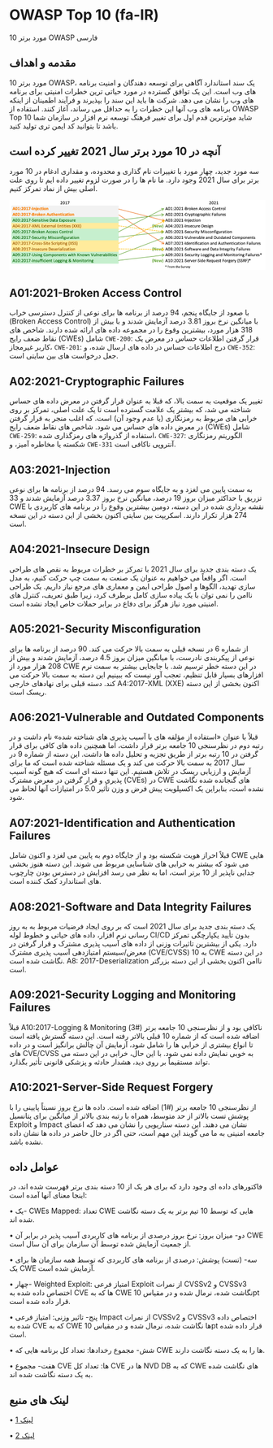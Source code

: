 # OWASP Top 10 (fa-IR)

10 مورد برتر OWASP فارسی

## مقدمه و اهداف

10 مورد برتر OWASP، یک سند استاندارد آگاهی برای توسعه دهندگان و امنیت برنامه های وب است. این یک توافق گسترده در مورد حیاتی ترین خطرات امنیتی برای برنامه های وب را نشان می دهد. شرکت ها باید این سند را بپذیرند و فرآیند اطمینان از اینکه برنامه های وب آنها این خطرات را به حداقل می رساند، آغاز کنند. استفاده از OWASP Top 10 شاید موثرترین قدم اول برای تغییر فرهنگ توسعه نرم افزار در سازمان شما باشد تا بتوانید کد ایمن تری تولید کنید.

## آنچه در 10 مورد برتر سال 2021 تغییر کرده است

سه مورد جدید، چهار مورد با تغییرات نام گذاری و محدوده، و مقداری ادغام در 10 مورد برتر برای سال 2021 وجود دارد. ما نام ها را در صورت لزوم تغییر داده ایم تا روی علت اصلی بیش از نماد تمرکز کنیم.

![OWASP Top 10 Mapping](images/mapping.png)

## A01:2021-Broken Access Control

با صعود از جایگاه پنجم، 94 درصد از برنامه ها برای نوعی از کنترل دسترسی خراب (Broken Access Control) با میانگین نرخ بروز 3.81 درصد آزمایش شدند و با بیش از 318 هزار مورد، بیشترین وقوع را در مجموعه داده های ارائه شده دارند. شاخص های نقاط ضعف رایج (CWEs) شامل `CWE-200`: قرار گرفتن اطلاعات حساس در معرض یک کاربر غیرمجاز، `CWE-201`: درج اطلاعات حساس در داده های ارسال شده، و `CWE-352`: جعل درخواست های بین سایتی است.

## A02:2021-Cryptographic Failures

تغییر یک موقعیت به سمت بالا، که قبلا به عنوان قرار گرفتن در معرض داده های حساس شناخته می شد، که بیشتر یک علامت گسترده است تا یک علت اصلی، تمرکز بر روی خرابی های مربوط به رمزنگاری (یا عدم وجود آن) است. که اغلب منجر به قرار گرفتن در معرض داده های حساس می شود. شاخص های نقاط ضعف رایج (CWEs) شامل `CWE-259`: استفاده از گذرواژه های رمزگذاری شده، `CWE-327`: الگوریتم رمزنگاری شکسته یا مخاطره آمیز، و `CWE-331` آنتروپی ناکافی است.

## A03:2021-Injection

به سمت پایین می لغزد و به جایگاه سوم می رسد. 94 درصد از برنامه ها برای نوعی تزریق با حداکثر میزان بروز 19 درصد، میانگین نرخ بروز 3.37 درصد آزمایش شدند و 33 CWE نقشه برداری شده در این دسته، دومین بیشترین وقوع را در برنامه های کاربردی با 274 هزار تکرار دارند. اسکریپت بین سایتی اکنون بخشی از این دسته در این نسخه است.

## A04:2021-Insecure Design

یک دسته بندی جدید برای سال 2021 با تمرکز بر خطرات مربوط به نقص های طراحی است. اگر واقعاً می خواهیم به عنوان یک صنعت به سمت چپ حرکت کنیم، به مدل سازی تهدید، الگوها و اصول طراحی ایمن و معماری های مرجع نیاز داریم. یک طراحی ناامن را نمی توان با یک پیاده سازی کامل برطرف کرد، زیرا طبق تعریف، کنترل های امنیتی مورد نیاز هرگز برای دفاع در برابر حملات خاص ایجاد نشده است.

## A05:2021-Security Misconfiguration

از شماره 6 در نسخه قبلی به سمت بالا حرکت می کند. 90 درصد از برنامه ها برای نوعی از پیکربندی نادرست، با میانگین میزان بروز 4.5 درصد، آزمایش شدند و بیش از 208 هزار مورد از CWE در این دسته خطر ترسیم شد. با جابجایی بیشتر به سمت نرم افزارهای بسیار قابل تنظیم، تعجب آور نیست که ببینیم این دسته به سمت بالا حرکت می کند. دسته قبلی برای نهادهای خارجی A4:2017-XML (XXE) اکنون بخشی از این دسته ریسک است.

## A06:2021-Vulnerable and Outdated Components

قبلاً با عنوان «استفاده از مؤلفه های با آسیب پذیری های شناخته شده» نام داشت و در رتبه دوم در نظرسنجی 10 جامعه برتر قرار داشت، اما همچنین داده های کافی برای قرار گرفتن در 10 رتبه برتر از طریق تجزیه و تحلیل داده ها داشت. این دسته از شماره 9 در سال 2017 به سمت بالا حرکت می کند و یک مسئله شناخته شده است که ما برای آزمایش و ارزیابی ریسک در تلاش هستیم. این تنها دسته ای است که هیچ گونه آسیب پذیری و قرار گرفتن در معرض مشترک (CVEs) در CWE های گنجانده شده نگاشت نشده است، بنابراین یک اکسپلویت پیش فرض و وزن تأثیر 5.0 در امتیازات آنها لحاظ می شود.

## A07:2021-Identification and Authentication Failures

قبلاً احراز هویت شکسته بود و از جایگاه دوم به پایین می لغزد و اکنون شامل CWE هایی می شود که بیشتر به خرابی های شناسایی مربوط می شوند. این دسته هنوز بخشی جدایی ناپذیر از 10 برتر است، اما به نظر می رسد افزایش در دسترس بودن چارچوب های استاندارد کمک کننده است.

## A08:2021-Software and Data Integrity Failures

یک دسته بندی جدید برای سال 2021 است که بر روی ایجاد فرضیات مربوط به به روز رسانی نرم افزار، داده های حیاتی و خطوط لوله CI/CD بدون تأیید یکپارچگی تمرکز دارد. یکی از بیشترین تاثیرات وزنی از داده های آسیب پذیری مشترک و قرار گرفتن در معرض/سیستم امتیازدهی آسیب پذیری مشترک (CVE/CVSS) به 10 CWE در این دسته نگاشت شده است. A8: 2017-Deserialization ناامن اکنون بخشی از این دسته بزرگتر است.

## A09:2021-Security Logging and Monitoring Failures

قبلاً A10:2017-Logging & Monitoring ناکافی بود و از نظرسنجی 10 جامعه برتر (#3) اضافه شده است که از شماره 10 قبلی بالاتر رفته است. این دسته گسترش یافته است تا انواع بیشتری از خرابی ها را شامل شود، آزمایش آن چالش برانگیز است و در داده های CVE/CVSS به خوبی نمایش داده نمی شود. با این حال، خرابی در این دسته می تواند مستقیماً بر روی دید، هشدار حادثه و پزشکی قانونی تأثیر بگذارد.

## A10:2021-Server-Side Request Forgery

از نظرسنجی 10 جامعه برتر (#1) اضافه شده است. داده ها نرخ بروز نسبتاً پایینی را با پوشش تست بالاتر از حد متوسط، همراه با رتبه بندی بالاتر از میانگین برای پتانسیل Exploit و Impact نشان می دهند. این دسته سناریویی را نشان می دهد که اعضای جامعه امنیتی به ما می گویند این مهم است، حتی اگر در حال حاضر در داده ها نشان داده نشده باشد.

## عوامل داده

فاکتورهای داده ای وجود دارد که برای هر یک از 10 دسته بندی برتر فهرست شده اند، در اینجا معنای آنها آمده است:

• یک- CWEs Mapped: تعداد CWE هایی که توسط 10 تیم برتر به یک دسته نگاشت شده اند.

• دو- میزان بروز: نرخ بروز درصدی از برنامه های کاربردی آسیب پذیر در برابر آن CWE از جمعیت آزمایش شده توسط آن سازمان برای آن سال است.

• سه- (تست) پوشش: درصدی از برنامه های کاربردی که توسط همه سازمان ها برای یک CWE آزمایش شده است.

• چهار- Weighted Exploit: امتیاز فرعی Exploit از نمرات CVSSv2 و CVSSv3 اختصاص داده شده به CVE ها که به CWE نگاشت شده، نرمال شده و در مقیاس 10pt قرار داده شده است.

• پنج- تاثیر وزنی: امتیاز فرعی Impact از نمرات CVSSv2 و CVSSv3 اختصاص داده شده به CVE که به CWE ها نگاشت شده، نرمال شده و در مقیاس 10pt قرار داده شده است.

• شش- مجموع رخدادها: تعداد کل برنامه هایی که CWE ها را به یک دسته نگاشت دارند.

• هفت- مجموع CVE ها: تعداد کل CVE ها در NVD DB که به CWE های نگاشت شده به یک دسته نگاشت شده اند.

## لینک های منبع

• [لینک 1](https://owasp.org/www-project-top-ten/)

• [لینک 2](https://owasp.org/Top10/)
